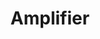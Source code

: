 ---
title: "Amplifier"
summary: "British alternative rock band from Manchester, England formed in 1999."
image: "amplifier.jpg"
---
